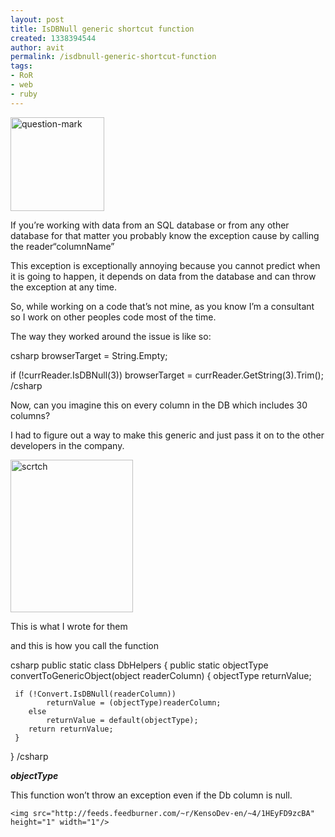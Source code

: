 ```yaml
---
layout: post
title: IsDBNull generic shortcut function
created: 1338394544
author: avit
permalink: /isdbnull-generic-shortcut-function
tags:
- RoR
- web
- ruby
---
```

<img alt='question-mark' class='alignleft size-thumbnail wp-image-216' height='150' src='http://www.kensodev.com/wp-content/uploads/2009/08/question-mark-150x150.jpg' title='question-mark' width='150' />
<p>If you’re working with data from an SQL database or from any other database for that matter you probably know the exception cause by calling the reader<span>“columnName”</span></p>

<p>This exception is exceptionally annoying because you cannot predict when it is going to happen, it depends on data from the database and can throw the exception at any time.</p>

<p>So, while working on a code that’s not mine, as you know I’m a consultant so I work on other peoples code most of the time.<!--more--></p>

<p>The way they worked around the issue is like so:</p>

<p><span>csharp</span> browserTarget = String.Empty;</p>

<p>if (!currReader.IsDBNull(3)) browserTarget = currReader.GetString(3).Trim(); <span>/csharp</span></p>

<p>Now, can you imagine this on every column in the DB which includes 30 columns?</p>

<p>I had to figure out a way to make this generic and just pass it on to the other developers in the company.</p>
<a href='http://www.kensodev.com/wp-content/uploads/2009/08/scrtch.jpg'><img alt='scrtch' border='0' height='244' src='http://www.kensodev.com/wp-content/uploads/2009/08/scrtch_thumb.jpg' style='display: inline; border: 0px;' title='scrtch' width='196' /></a>
<p>This is what I wrote for them</p>

<p>and this is how you call the function</p>

<p><span>csharp</span> public static class DbHelpers { public static objectType convertToGenericObject<objectType>(object readerColumn) { objectType returnValue;</p>

<pre><code>	if (!Convert.IsDBNull(readerColumn))
		returnValue = (objectType)readerColumn;
	else
		returnValue = default(objectType);
	return returnValue;
 }</code></pre>

<p>} <span>/csharp</span></p>
<strong><em>objectType</em></strong>
<p>This function won’t throw an exception even if the Db column is null.</p>
      
    <img src="http://feeds.feedburner.com/~r/KensoDev-en/~4/1HEyFD9zcBA" height="1" width="1"/>

